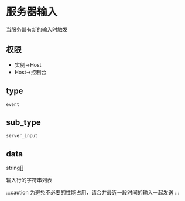 # 服务器输入

当服务器有新的输入时触发

## 权限

- 实例->Host
- Host->控制台

## type

`event`

## sub_type

`server_input`

## data

string[]

输入行的字符串列表

:::caution
为避免不必要的性能占用，请合并最近一段时间的输入一起发送
:::
